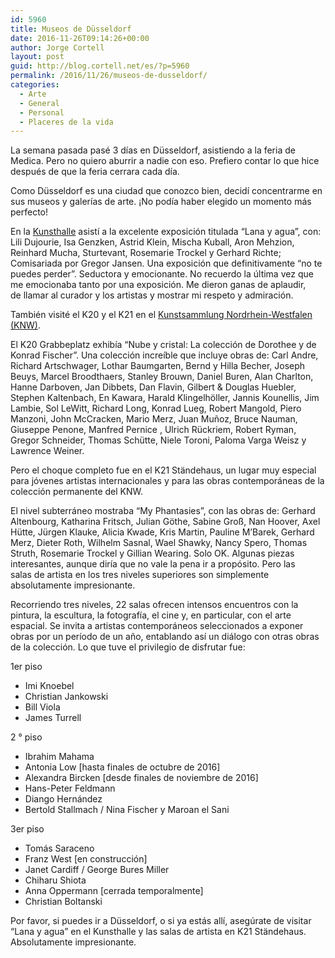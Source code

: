 ```yaml
---
id: 5960
title: Museos de Düsseldorf
date: 2016-11-26T09:14:26+00:00
author: Jorge Cortell
layout: post
guid: http://blog.cortell.net/es/?p=5960
permalink: /2016/11/26/museos-de-dusseldorf/
categories:
  - Arte
  - General
  - Personal
  - Placeres de la vida
---
```

La semana pasada pasé 3 días en Düsseldorf, asistiendo a la feria de Medica. Pero no quiero aburrir a nadie con eso. Prefiero contar lo que hice después de que la feria cerrara cada día.

Como Düsseldorf es una ciudad que conozco bien, decidí concentrarme en sus museos y galerías de arte. ¡No podía haber elegido un momento más perfecto!

En la <a href="http://www.kunsthalle-duesseldorf.de/index.php?id=399" target="_blank">Kunsthalle</a> asistí a la excelente exposición titulada &#8220;Lana y agua&#8221;, con: Lili Dujourie, Isa Genzken, Astrid Klein, Mischa Kuball, Aron Mehzion, Reinhard Mucha, Sturtevant, Rosemarie Trockel y Gerhard Richte; Comisariada por Gregor Jansen. Una exposición que definitivamente &#8220;no te puedes perder&#8221;. Seductora y emocionante. No recuerdo la última vez que me emocionaba tanto por una exposición. Me dieron ganas de aplaudir, de llamar al curador y los artistas y mostrar mi respeto y admiración.

También visité el K20 y el K21 en el [Kunstsammlung Nordrhein-Westfalen (KNW)](https://www.kunstsammlung.de).

El K20 Grabbeplatz exhibía &#8220;Nube y cristal: La colección de Dorothee y de Konrad Fischer&#8221;. Una colección increíble que incluye obras de: Carl Andre, Richard Artschwager, Lothar Baumgarten, Bernd y Hilla Becher, Joseph Beuys, Marcel Broodthaers, Stanley Brouwn, Daniel Buren, Alan Charlton, Hanne Darboven, Jan Dibbets, Dan Flavin, Gilbert & Douglas Huebler, Stephen Kaltenbach, En Kawara, Harald Klingelhöller, Jannis Kounellis, Jim Lambie, Sol LeWitt, Richard Long, Konrad Lueg, Robert Mangold, Piero Manzoni, <span>John</span> McCracken, Mario Merz, Juan Muñoz, Bruce Nauman, Giuseppe Penone, Manfred Pernice , Ulrich Rückriem, Robert Ryman, Gregor Schneider, Thomas Schütte, Niele Toroni, Paloma Varga Weisz y Lawrence Weiner.

Pero el choque completo fue en el K21 Ständehaus, un lugar muy especial para jóvenes artistas internacionales y para las obras contemporáneas de la colección permanente del KNW.

El nivel subterráneo mostraba &#8220;My Phantasies&#8221;, con las obras de: Gerhard Altenbourg, Katharina Fritsch, Julian Göthe, Sabine Groß, Nan Hoover, Axel Hütte, Jürgen Klauke, Alicia Kwade, Kris Martin, Pauline M&#8217;Barek, Gerhard Merz, Dieter Roth, Wilhelm Sasnal, Wael Shawky, Nancy Spero, Thomas Struth, Rosemarie Trockel y Gillian Wearing. Solo OK. Algunas piezas interesantes, aunque diría que no vale la pena ir a propósito. Pero las salas de artista en los tres niveles superiores son simplemente absolutamente impresionante.

Recorriendo tres niveles, 22 salas ofrecen intensos encuentros con la pintura, la escultura, la fotografía, el cine y, en particular, con el arte espacial. Se invita a artistas contemporáneos seleccionados a exponer obras por un período de un año, entablando así un diálogo con otras obras de la colección. Lo que tuve el privilegio de disfrutar fue:

1er piso

  * Imi Knoebel
  * Christian Jankowski
  * Bill Viola
  * James Turrell

2 ° piso

  * Ibrahim Mahama
  * Antonia Low [hasta finales de octubre de 2016]
  * Alexandra Bircken [desde finales de noviembre de 2016]
  * Hans-Peter Feldmann
  * Diango Hernández
  * Bertold Stallmach / Nina Fischer y Maroan el Sani

3er piso

  * Tomás Saraceno
  * Franz West [en construcción]
  * Janet Cardiff / George Bures Miller
  * Chiharu Shiota
  * Anna Oppermann [cerrada temporalmente]
  * Christian Boltanski

Por favor, si puedes ir a Düsseldorf, o si ya estás allí, asegúrate de visitar &#8220;Lana y agua&#8221; en el Kunsthalle y las salas de artista en K21 Ständehaus. Absolutamente impresionante.

&nbsp;
